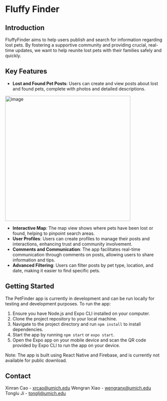 # Fluffy Finder

## Introduction

FluffyFinder aims to help users publish and search for information regarding lost pets. By fostering a supportive community and providing crucial, real-time updates, we want to help reunite lost pets with their families safely and quickly.

## Key Features

- **Lost and Found Pet Posts**: Users can create and view posts about lost and found pets, complete with photos and detailed descriptions.

<img width="400" alt="image" src="https://github.com/SI669-classroom/si-669-final-project-fluffyfinder/assets/112583498/34efef86-9498-47bd-a95d-cd067fc50d8e">


- **Interactive Map**: The map view shows where pets have been lost or found, helping to pinpoint search areas.
- **User Profiles**: Users can create profiles to manage their posts and interactions, enhancing trust and community involvement.
- **Comments and Communication**: The app facilitates real-time communication through comments on posts, allowing users to share information and tips.
- **Advanced Filtering**: Users can filter posts by pet type, location, and date, making it easier to find specific pets.

## Getting Started

The PetFinder app is currently in development and can be run locally for testing and development purposes. To run the app:

1. Ensure you have Node.js and Expo CLI installed on your computer.
2. Clone the project repository to your local machine.
3. Navigate to the project directory and run `npm install` to install dependencies.
4. Start the app by running `npm start` or `expo start`.
5. Open the Expo app on your mobile device and scan the QR code provided by Expo CLI to run the app on your device.

Note: The app is built using React Native and Firebase, and is currently not available for public download.

## Contact

Xinran Cao - xrcao@umich.edu
Wengran Xiao - wengranx@umich.edu
Tonglu Ji - tonglj@umich.edu
